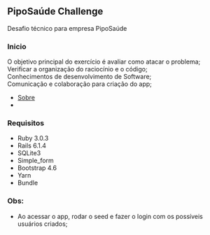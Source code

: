 ## PipoSaúde Challenge
Desafio técnico para empresa PipoSaúde <br />

### Inicio
O objetivo principal do exercício é avaliar como atacar o problema;<br />
Verificar a organização do raciocínio e o código;<br />
Conhecimentos de desenvolvimento de Software;<br />
Comunicação e colaboração para criação do app;<br />

* [Sobre](#Sobre)
* 
### Requisitos
- Ruby 3.0.3<br />
- Rails 6.1.4<br />
- SQLite3<br />
- Simple_form <br />
- Bootstrap 4.6 <br />
- Yarn<br />
- Bundle<br />

### Obs:
- Ao acessar o app, rodar o seed e fazer o login com os possíveis usuários criados;

 
